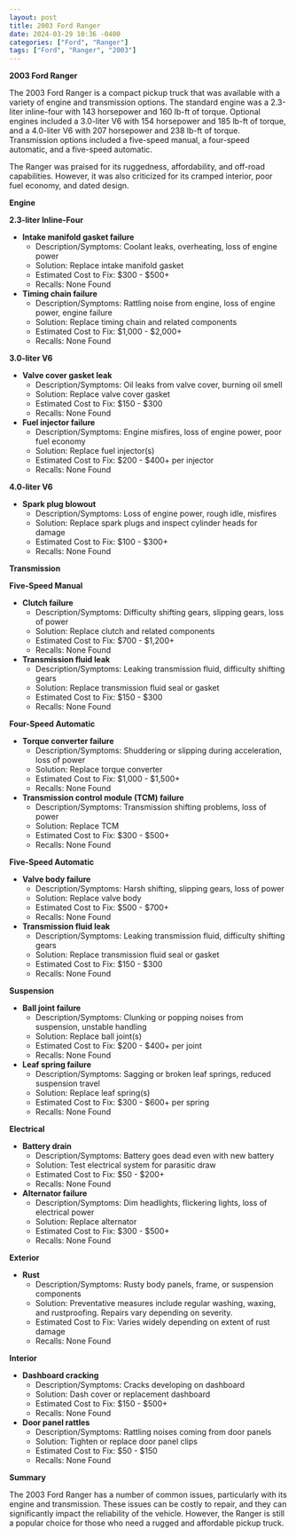 ```yaml
---
layout: post
title: 2003 Ford Ranger
date: 2024-03-29 10:36 -0400
categories: ["Ford", "Ranger"]
tags: ["Ford", "Ranger", "2003"]
---
```

**2003 Ford Ranger**

The 2003 Ford Ranger is a compact pickup truck that was available with a variety of engine and transmission options. The standard engine was a 2.3-liter inline-four with 143 horsepower and 160 lb-ft of torque. Optional engines included a 3.0-liter V6 with 154 horsepower and 185 lb-ft of torque, and a 4.0-liter V6 with 207 horsepower and 238 lb-ft of torque. Transmission options included a five-speed manual, a four-speed automatic, and a five-speed automatic.

The Ranger was praised for its ruggedness, affordability, and off-road capabilities. However, it was also criticized for its cramped interior, poor fuel economy, and dated design.

**Engine**

**2.3-liter Inline-Four**

* **Intake manifold gasket failure**
    * Description/Symptoms: Coolant leaks, overheating, loss of engine power
    * Solution: Replace intake manifold gasket
    * Estimated Cost to Fix: $300 - $500+
    * Recalls: None Found
* **Timing chain failure**
    * Description/Symptoms: Rattling noise from engine, loss of engine power, engine failure
    * Solution: Replace timing chain and related components
    * Estimated Cost to Fix: $1,000 - $2,000+
    * Recalls: None Found

**3.0-liter V6**

* **Valve cover gasket leak**
    * Description/Symptoms: Oil leaks from valve cover, burning oil smell
    * Solution: Replace valve cover gasket
    * Estimated Cost to Fix: $150 - $300
    * Recalls: None Found
* **Fuel injector failure**
    * Description/Symptoms: Engine misfires, loss of engine power, poor fuel economy
    * Solution: Replace fuel injector(s)
    * Estimated Cost to Fix: $200 - $400+ per injector
    * Recalls: None Found

**4.0-liter V6**

* **Spark plug blowout**
    * Description/Symptoms: Loss of engine power, rough idle, misfires
    * Solution: Replace spark plugs and inspect cylinder heads for damage
    * Estimated Cost to Fix: $100 - $300+
    * Recalls: None Found

**Transmission**

**Five-Speed Manual**

* **Clutch failure**
    * Description/Symptoms: Difficulty shifting gears, slipping gears, loss of power
    * Solution: Replace clutch and related components
    * Estimated Cost to Fix: $700 - $1,200+
    * Recalls: None Found
* **Transmission fluid leak**
    * Description/Symptoms: Leaking transmission fluid, difficulty shifting gears
    * Solution: Replace transmission fluid seal or gasket
    * Estimated Cost to Fix: $150 - $300
    * Recalls: None Found

**Four-Speed Automatic**

* **Torque converter failure**
    * Description/Symptoms: Shuddering or slipping during acceleration, loss of power
    * Solution: Replace torque converter
    * Estimated Cost to Fix: $1,000 - $1,500+
    * Recalls: None Found
* **Transmission control module (TCM) failure**
    * Description/Symptoms: Transmission shifting problems, loss of power
    * Solution: Replace TCM
    * Estimated Cost to Fix: $300 - $500+
    * Recalls: None Found

**Five-Speed Automatic**

* **Valve body failure**
    * Description/Symptoms: Harsh shifting, slipping gears, loss of power
    * Solution: Replace valve body
    * Estimated Cost to Fix: $500 - $700+
    * Recalls: None Found
* **Transmission fluid leak**
    * Description/Symptoms: Leaking transmission fluid, difficulty shifting gears
    * Solution: Replace transmission fluid seal or gasket
    * Estimated Cost to Fix: $150 - $300
    * Recalls: None Found

**Suspension**

* **Ball joint failure**
    * Description/Symptoms: Clunking or popping noises from suspension, unstable handling
    * Solution: Replace ball joint(s)
    * Estimated Cost to Fix: $200 - $400+ per joint
    * Recalls: None Found
* **Leaf spring failure**
    * Description/Symptoms: Sagging or broken leaf springs, reduced suspension travel
    * Solution: Replace leaf spring(s)
    * Estimated Cost to Fix: $300 - $600+ per spring
    * Recalls: None Found

**Electrical**

* **Battery drain**
    * Description/Symptoms: Battery goes dead even with new battery
    * Solution: Test electrical system for parasitic draw
    * Estimated Cost to Fix: $50 - $200+
    * Recalls: None Found
* **Alternator failure**
    * Description/Symptoms: Dim headlights, flickering lights, loss of electrical power
    * Solution: Replace alternator
    * Estimated Cost to Fix: $300 - $500+
    * Recalls: None Found

**Exterior**

* **Rust**
    * Description/Symptoms: Rusty body panels, frame, or suspension components
    * Solution: Preventative measures include regular washing, waxing, and rustproofing. Repairs vary depending on severity.
    * Estimated Cost to Fix: Varies widely depending on extent of rust damage
    * Recalls: None Found

**Interior**

* **Dashboard cracking**
    * Description/Symptoms: Cracks developing on dashboard
    * Solution: Dash cover or replacement dashboard
    * Estimated Cost to Fix: $150 - $500+
    * Recalls: None Found
* **Door panel rattles**
    * Description/Symptoms: Rattling noises coming from door panels
    * Solution: Tighten or replace door panel clips
    * Estimated Cost to Fix: $50 - $150
    * Recalls: None Found

**Summary**

The 2003 Ford Ranger has a number of common issues, particularly with its engine and transmission. These issues can be costly to repair, and they can significantly impact the reliability of the vehicle. However, the Ranger is still a popular choice for those who need a rugged and affordable pickup truck.
